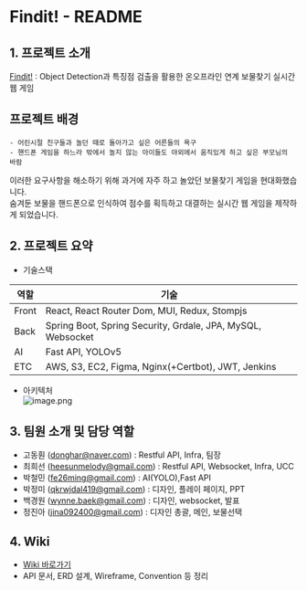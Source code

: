 # Findit! - README
## 1. 프로젝트 소개
[Findit!](https://findit.life/) : Object Detection과 특징점 검출을 활용한 온오프라인 연계 보물찾기 실시간 웹 게임

## 프로젝트 배경
	- 어린시절 친구들과 놀던 때로 돌아가고 싶은 어른들의 욕구
	- 핸드폰 게임을 하느라 밖에서 놀지 않는 아이들도 야외에서 움직있게 하고 싶은 부모님의 바람
이러한 요구사항을 해소하기 위해 과거에 자주 하고 놀았던 보물찾기 게임을 현대화했습니다.     
숨겨둔 보물을 핸드폰으로 인식하여 점수를 획득하고 대결하는 실시간 웹 게임을 제작하게 되었습니다.

## 2. 프로젝트 요약
- 기술스택

| 역할 | 기술 |
| --- | --- |
| Front | React, React Router Dom, MUI, Redux, Stompjs |
| Back | Spring Boot, Spring Security, Grdale, JPA, MySQL, Websocket |
| AI | Fast API, YOLOv5 |
| ETC | AWS, S3, EC2, Figma, Nginx(+Certbot), JWT, Jenkins |

- 아키텍처    
![image.png](./image.png)
## 3. 팀원 소개 및 담당 역할
- 고동훤 (donghar@naver.com) : Restful API, Infra, 팀장
- 최희선 (heesunmelody@gmail.com) : Restful API, Websocket, Infra, UCC
- 박철민 (fe26ming@gmail.com) : AI(YOLO),Fast API
- 박정미 (qkrwjdal419@gmail.com) : 디자인, 플레이 페이지, PPT
- 백경원 (wynne.baek@gmail.com) : 디자인, websocket, 발표
- 정진아 (jina092400@gmail.com) : 디자인 총괄, 메인, 보물선택

## 4. Wiki
- [Wiki 바로가기](https://lab.ssafy.com/s07-ai-image-sub2/S07P22A203/-/wikis/home)
- API 문서, ERD 설계, Wireframe, Convention 등 정리
